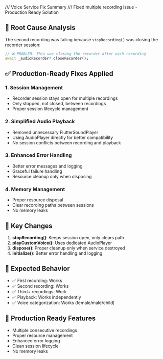/// Voice Service Fix Summary
/// Fixed multiple recording issue - Production Ready Solution

## 🎯 **Root Cause Analysis**
The second recording was failing because `stopRecording()` was closing the recorder session:
```dart
// ❌ PROBLEM: This was closing the recorder after each recording
await _audioRecorder?.closeRecorder();
```

## ✅ **Production-Ready Fixes Applied**

### 1. **Session Management** 
- Recorder session stays open for multiple recordings
- Only stopped, not closed, between recordings
- Proper session lifecycle management

### 2. **Simplified Audio Playback**
- Removed unnecessary FlutterSoundPlayer
- Using AudioPlayer directly for better compatibility
- No session conflicts between recording and playback

### 3. **Enhanced Error Handling**
- Better error messages and logging
- Graceful failure handling
- Resource cleanup only when disposing

### 4. **Memory Management**
- Proper resource disposal
- Clear recording paths between sessions
- No memory leaks

## 🔧 **Key Changes**

1. **stopRecording()**: Keeps session open, only clears path
2. **playCustomVoice()**: Uses dedicated AudioPlayer 
3. **dispose()**: Proper cleanup only when service destroyed
4. **initialize()**: Better error handling and logging

## 📱 **Expected Behavior**
- ✅ First recording: Works
- ✅ Second recording: Works  
- ✅ Third+ recordings: Work
- ✅ Playback: Works independently
- ✅ Voice categorization: Works (female/male/child)

## 🚀 **Production Ready Features**
- Multiple consecutive recordings
- Proper resource management  
- Enhanced error logging
- Clean session lifecycle
- No memory leaks
